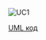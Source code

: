 ![UC1](https://github.com/Pienskoi/TeamOne/blob/uml_diagrams/docs/UML_Diagrams/scenarios/admin/diagrams/UC-1.png)

[UML код](https://github.com/Pienskoi/TeamOne/blob/uml_diagrams/docs/UML_Diagrams/scenarios/admin/diagrams/UC-1.pu)
